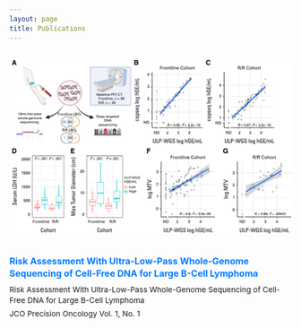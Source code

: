 ```yaml
---
layout: page
title: Publications
---
```



<div style="display: flex; flex-wrap: wrap; align-items: flex-start; gap: 20px; margin-bottom: 40px;">

  <img src="/img/zhao_JCO_PO.png" alt="LBCL ULP-WGS Figure"
       style="flex: 0 0 350px; width: 100%; height: auto;" />

  <div style="flex: 1.8; min-width: 300px; font-size: 0.85rem; line-height: 1.4;">
    <h3 style="margin: 0 0 8px 0; font-size: 1rem;">
      <a href="https://ascopubs.org/doi/10.1200/PO-25-00200" style="color: #007bff; text-decoration: none;">
        Risk Assessment With Ultra-Low-Pass Whole-Genome Sequencing of Cell-Free DNA for Large B-Cell Lymphoma
      </a>
    </h3>
    <p style="margin: 5px 0;">
      Risk Assessment With Ultra-Low-Pass Whole-Genome Sequencing of Cell-Free DNA for Large B-Cell Lymphoma
    </p>
    <p style="margin: 0;">
      JCO Precision Oncology Vol. 1, No. 1
    </p>
  </div>

</div>
